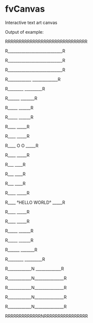 # fvCanvas
Interactive text art canvas


Output of example:

RRRRRRRRRRRRRRRRRRRRRRRRRRRRRR

R____________________________R

R____________________________R

R____________________________R

R____________   _____________R

R________           _________R

R______               _______R

R_____                 ______R

R_____                 ______R

R____                   _____R

R____                   _____R

R____      O     O      _____R

R____                   _____R

R___                     ____R

R___                     ____R

R___                     ____R

R____                   _____R

R____  °HELLO WORLD°    _____R

R____                   _____R

R____                   _____R

R_____                 ______R

R_____                 ______R

R______               _______R

R________           _________R

R____________N  _____________R

R____________N_______________R

R____________N_______________R

R____________N_______________R

R____________N_______________R

RRRRRRRRRRRRRNRRRRRRRRRRRRRRRR
